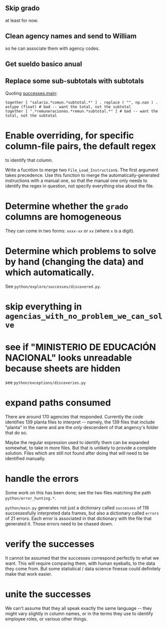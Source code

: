 ## Skip grado

at least for now.

## Clean agency names and send to William

so he can associate them with agency codes.

## Get sueldo basico anual

## Replace some sub-subtotals with subtotals

Quoting [successes.main](~/of/unir-tutelas/python/explore/successes/main.py):

```
together [ "salario.*comun.*subtotal.*" ] . replace ( "", np.nan ) . astype (float) # bad -- want the total, not the subtotal
together [ ".*remuneraciones.*remun.*subtotal.*" ] # bad -- want the total, not the subtotal
```

# Enable overriding, for specific column-file pairs, the default regex

to identify that column.

Write a fucntion to merge two `File_Load_Instruction`s.
The first argument takes precedence.
Use this function to merge the automatically-generated instructions
with a manual one, so that the manual one only needs to identify
the regex in question, not specify everything else about the file.

# Determine whether the `grado` columns are homogeneous

They can come in two forms: `xxxx-xx` or `xx` (where `x` is a digit).

# Determine which problems to solve by hand (changing the data) and which automatically.

See `python/explore/successes/discovered.py`.

# skip everything in `agencias_with_no_problem_we_can_solve`

# see if "MINISTERIO DE EDUCACIÓN NACIONAL" looks unreadable because sheets are hidden

see `python/exceptions/discoveries.py`

# expand paths consumed

There are around 170 agencies that responded.
Currently the code identifies 139 planta files to interpret --
namely, the 139 files that include "planta" in the name
and are the *only* descendent of that angency's folder that do so.

Maybe the regular expression used to identify them can be expanded somewhat,
to take in more files.
But that is unlikely to provide a complete solution.
Files which are still not found after doing that
will need to be identified manually.

# handle the errors

Some work on this has been done;
see the two files matching the path `python/error_hunting.*`.

`python/main.py` generates not just a dictionary called `successes`
of 118 successesfully interpreted data frames,
but also a dictionary called `errors` of 21 errors.
Each error is associated in that dictionary with the file that generated it.
Those errors need to be chased down.

# verify the successes

It cannot be assumed that the successes correspond perfectly
to what we want. This will require comparing them, with human eyeballs,
to the data they come from.
But some statistical / data science finesse
could definitely make that work easier.

# unite the successes

We can't assume that they all speak exactly the same language --
they might vary slightly in column names,
or in the terms they use to identify employee roles,
or various other things.
